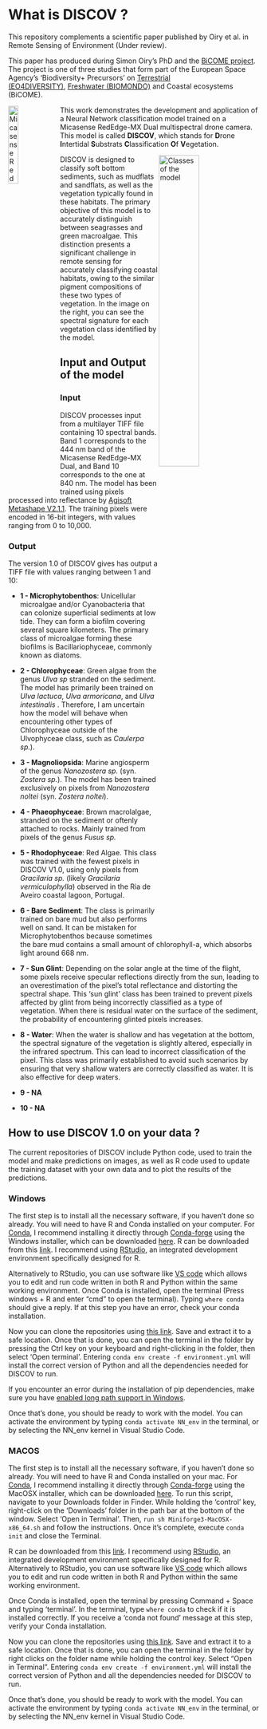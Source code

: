 

# What is DISCOV ?

This repository complements a scientific paper published by Oiry et
al. in Remote Sensing of Environment (Under review).

This paper has produced during Simon Oiry’s PhD and the [BiCOME
project](https://bicome.info). The project is one of three studies that
form part of the European Space Agency’s ‘Biodiversity+ Precursors’
on [Terrestrial
(EO4DIVERSITY)](https://www.eo4diversity.info/), [Freshwater
(BIOMONDO)](https://www.biomondo.info/) and Coastal ecosystems (BiCOME).

<img src="Data/figs/Micasense_Dual_MX.png" align="left" width="20%" title="Micasense RedEdge-MX Dual">

This work demonstrates the development and application of a Neural
Network classification model trained on a Micasense RedEdge-MX Dual
multispectral drone camera. This model is called **DISCOV**, which
stands for **D**rone **I**ntertidal **S**ubstrats **C**lassification
**O**f **V**egetation.

<img src="Data/figs/Figure2.jpg" width="40%" align="right"
title="Classes of the model">

DISCOV is designed to classify soft bottom sediments, such as mudflats
and sandflats, as well as the vegetation typically found in these
habitats. The primary objective of this model is to accurately
distinguish between seagrasses and green macroalgae. This distinction
presents a significant challenge in remote sensing for accurately
classifying coastal habitats, owing to the similar pigment compositions
of these two types of vegetation. In the image on the right, you can see
the spectral signature for each vegetation class identified by the
model.

## Input and Output of the model

### Input

DISCOV processes input from a multilayer TIFF file containing 10
spectral bands. Band 1 corresponds to the 444 nm band of the Micasense
RedEdge-MX Dual, and Band 10 corresponds to the one at 840 nm. The model
has been trained using pixels processed into reflectance by [Agisoft
Metashape V2.1.1](https://www.agisoft.com). The training pixels were
encoded in 16-bit integers, with values ranging from 0 to 10,000.

### Output

The version 1.0 of DISCOV gives has output a TIFF file with values
ranging between 1 and 10:

- **1 - Microphytobenthos**: Unicellular microalgae and/or Cyanobacteria
  that can colonize superficial sediments at low tide. They can form a
  biofilm covering several square kilometers. The primary class of
  microalgae forming these biofilms is Bacillariophyceae, commonly known
  as diatoms.

- **2 - Chlorophyceae**: Green algae from the genus *Ulva sp* stranded
  on the sediment. The model has primarily been trained on *Ulva
  lactuca*, *Ulva armoricana*, and *Ulva intestinalis* . Therefore, I am
  uncertain how the model will behave when encountering other types of
  Chlorophyceae outside of the Ulvophyceae class, such as *Caulerpa
  sp.*).

- **3 - Magnoliopsida**: Marine angiosperm of the genus *Nanozostera
  sp.* (syn. *Zostera sp.*). The model has been trained exclusively on
  pixels from *Nanozostera noltei* (syn. *Zostera noltei*).

- **4 - Phaeophyceae**: Brown macrolalgae, stranded on the sediment or
  oftenly attached to rocks. Mainly trained from pixels of the genus
  *Fusus sp.*

- **5 - Rhodophyceae**: Red Algae. This class was trained with the
  fewest pixels in DISCOV V1.0, using only pixels from *Gracilaria sp.*
  (likely *Gracilaria vermiculophylla*) observed in the Ria de Aveiro
  coastal lagoon, Portugal.

- **6 - Bare Sediment**: The class is primarily trained on bare mud but
  also performs well on sand. It can be mistaken for Microphytobenthos
  because sometimes the bare mud contains a small amount of
  chlorophyll-a, which absorbs light around 668 nm.

- **7 - Sun Glint**: Depending on the solar angle at the time of the
  flight, some pixels receive specular reflections directly from the
  sun, leading to an overestimation of the pixel’s total reflectance and
  distorting the spectral shape. This ‘sun glint’ class has been trained
  to prevent pixels affected by glint from being incorrectly classified
  as a type of vegetation. When there is residual water on the surface
  of the sediment, the probability of encountering glinted pixels
  increases.

- **8 - Water**: When the water is shallow and has vegetation at the
  bottom, the spectral signature of the vegetation is slightly altered,
  especially in the infrared spectrum. This can lead to incorrect
  classification of the pixel. This class was primarily established to
  avoid such scenarios by ensuring that very shallow waters are
  correctly classified as water. It is also effective for deep waters.

- **9 - NA**

- **10 - NA**

## How to use DISCOV 1.0 on your data ?

The current repositories of DISCOV include Python code, used to train
the model and make predictions on images, as well as R code used to
update the training dataset with your own data and to plot the results
of the predictions.

### Windows

The first step is to install all the necessary software, if you haven’t
done so already. You will need to have R and Conda installed on your
computer. For [Conda](https://docs.conda.io/en/latest/), I recommend
installing it directly through
[Conda-forge](https://github.com/conda-forge/miniforge?tab=readme-ov-file)
using the Windows installer, which can be downloaded
[here](https://github.com/conda-forge/miniforge/releases/latest/download/Miniforge3-Windows-x86_64.exe).
R can be downloaded from this
[link](https://cran.r-project.org/mirrors.html). I recommend using
[RStudio](https://posit.co/download/rstudio-desktop/), an integrated
development environment specifically designed for R.

Alternatively to RStudio, you can use software like [VS
code](https://code.visualstudio.com) which allows you to edit and run
code written in both R and Python within the same working environment.
Once Conda is installed, open the terminal (Press windows + R and enter
“cmd” to open the terminal). Typing `where conda` should give a reply.
If at this step you have an error, check your conda installation.

Now you can clone the repositories using [this
link](https://github.com/SigOiry/DISCOV-MicaSense/archive/refs/heads/main.zip).
Save and extract it to a safe location. Once that is done, you can open
the terminal in the folder by pressing the Ctrl key on your keyboard and
right-clicking in the folder, then select ‘Open terminal’. Entering
`conda env create -f environment.yml` will install the correct version
of Python and all the dependencies needed for DISCOV to run.

If you encounter an error during the installation of pip dependencies,
make sure you have [enabled long path support in
Windows](https://learn.microsoft.com/en-us/windows/win32/fileio/maximum-file-path-limitation?tabs=registry#enable-long-paths-in-windows-10-version-1607-and-later).

Once that’s done, you should be ready to work with the model. You can
activate the environment by typing `conda activate NN_env` in the
terminal, or by selecting the NN_env kernel in Visual Studio Code.

### MACOS

The first step is to install all the necessary software, if you haven’t
done so already. You will need to have R and Conda installed on your
mac. For [Conda](https://docs.conda.io/en/latest/), I recommend
installing it directly through
[Conda-forge](https://github.com/conda-forge/miniforge?tab=readme-ov-file)
using the MacOSX installer, which can be downloaded
[here](https://github.com/conda-forge/miniforge/releases/latest/download/Miniforge3-MacOSX-x86_64.sh).
To run this script, navigate to your Downloads folder in Finder. While
holding the ‘control’ key, right-click on the ‘Downloads’ folder in the
path bar at the bottom of the window. Select ‘Open in Terminal’. Then,
`run sh Miniforge3-MacOSX-x86_64.sh` and follow the instructions. Once
it’s complete, execute `conda init` and close the Terminal.

R can be downloaded from this
[link](https://cran.r-project.org/mirrors.html). I recommend using
[RStudio](https://posit.co/download/rstudio-desktop/), an integrated
development environment specifically designed for R. Alternatively to
RStudio, you can use software like [VS
code](https://code.visualstudio.com) which allows you to edit and run
code written in both R and Python within the same working environment.

Once Conda is installed, open the terminal by pressing Command + Space
and typing ‘terminal’. In the terminal, type `where conda` to check if
it is installed correctly. If you receive a ‘conda not found’ message at
this step, verify your Conda installation.

Now you can clone the repositories using [this
link](https://github.com/SigOiry/DISCOV-MicaSense/archive/refs/heads/main.zip).
Save and extract it to a safe location. Once that is done, you can open
the terminal in the folder by right clicks on the folder name while
holding the control key. Select “Open in Terminal”. Entering
`conda env create -f environment.yml` will install the correct version
of Python and all the dependencies needed for DISCOV to run.

Once that’s done, you should be ready to work with the model. You can
activate the environment by typing `conda activate NN_env` in the
terminal, or by selecting the NN_env kernel in Visual Studio Code.

